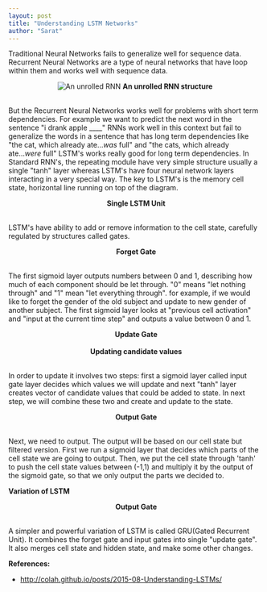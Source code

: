 ```yaml
---
layout: post
title: "Understanding LSTM Networks"
author: "Sarat"
---
```


Traditional Neural Networks fails to generalize well for sequence data. Recurrent Neural Networks are a type of neural networks that have loop within them and works well with sequence data.
<div align="center">
<img src="https://i.imgur.com/xH3VMry.png" alt="An unrolled RNN">
<strong>An unrolled RNN structure</strong>
</div><br />

But the Recurrent Neural Networks works well for problems with short term dependencies. For example we want to predict the next word in the sentence "i drank apple ____" RNNs work well in this context but fail to generalize the words in a sentence that has long term dependencies like "the cat, which already ate...*was* full" and "the cats, which already ate...*were* full"
LSTM's works really good for long term dependencies. In Standard RNN's, the repeating module have very simple structure usually a single "tanh" layer whereas LSTM's have four neural network layers interacting in a very special way. The key to LSTM's is the memory cell state, horizontal line running on top of the diagram.

<div align="center">
<img src="https://i.imgur.com/waWHYQE.png" alt="">
<strong>Single LSTM Unit</strong>
</div><br />

LSTM's have ability to add or remove information to the cell state, carefully regulated by structures called gates.

<div align="center">
<img src="https://i.imgur.com/y9XGWsj.png" alt="">
<strong>Forget Gate</strong>
</div><br />

The first sigmoid layer outputs numbers between 0 and 1, describing how much of each component should be let through. "0" means "let nothing through" and "1" mean "let everything through".
for example, if we would like to forget the gender of the old subject and update to new gender of another subject. The first sigmoid layer looks at "previous cell activation" and "input at the current time step" and outputs a value between 0 and 1.

<div align="center">
<img src="https://i.imgur.com/Ooxr3Ql.png" alt="">
<strong>Update Gate</strong>
</div><br />

<div align="center">
<img src="https://i.imgur.com/59Br1vk.png" alt="">
<strong>Updating candidate values</strong>
</div><br />


 In order to update it involves two steps: first a sigmoid layer called input gate layer decides which values we will update and next "tanh" layer creates vector of candidate values that could be added to state. In next step, we will combine these two and create and update to the state.

 <div align="center">
 <img src="https://i.imgur.com/XAdGY9y.png" alt="">
 <strong>Output Gate</strong>
 </div><br />

 Next, we need to output. The output will be based on our cell state but filtered version. First we run a sigmoid layer that decides which parts of the cell state we are going to output. Then, we put the cell state through 'tanh' to push the cell state values between (-1,1) and multiply it by the output of the sigmoid gate, so that we only output the parts we decided to.

 **Variation of LSTM**

 <div align="center">
 <img src="https://i.imgur.com/ZLM5vBa.png" alt="">
 <strong>Output Gate</strong>
 </div><br />

 A simpler and powerful variation of LSTM is called GRU(Gated Recurrent Unit). It combines the forget gate and input gates into single "update gate". It also merges cell state and hidden state, and make some other changes.

 **References:**
 * http://colah.github.io/posts/2015-08-Understanding-LSTMs/
